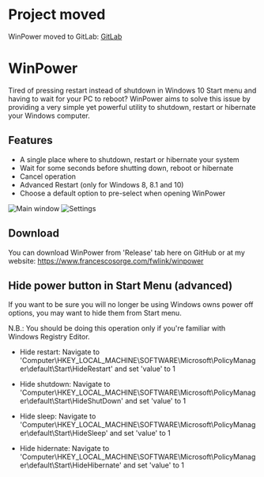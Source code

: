 # Project moved
WinPower moved to GitLab: [GitLab](https://gitlab.com/fsorge/winpower)

# WinPower
Tired of pressing restart instead of shutdown in Windows 10 Start menu and having to wait for your PC to reboot?
WinPower aims to solve this issue by providing a very simple yet powerful utility to shutdown, restart or hibernate your Windows computer.

## Features
 - A single place where to shutdown, restart or hibernate your system
 - Wait for some seconds before shutting down, reboot or hibernate
 - Cancel operation
 - Advanced Restart (only for Windows 8, 8.1 and 10)
 - Choose a default option to pre-select when opening WinPower
 
![Main window](https://static.francescosorge.com/file/francesco-sorge/2020-02/software/winpower/screen-1.png)
![Settings](https://static.francescosorge.com/file/francesco-sorge/2020-02/software/winpower/screen-2.png)

## Download
You can download WinPower from 'Release' tab here on GitHub or at my website: https://www.francescosorge.com/fwlink/winpower

## Hide power button in Start Menu (advanced)
If you want to be sure you will no longer be using Windows owns power off options, you may want to hide them from Start menu.

N.B.: You should be doing this operation only if you're familiar with Windows Registry Editor.

- Hide restart: Navigate to 'Computer\HKEY_LOCAL_MACHINE\SOFTWARE\Microsoft\PolicyManager\default\Start\HideRestart' and set 'value' to 1

- Hide shutdown: Navigate to 'Computer\HKEY_LOCAL_MACHINE\SOFTWARE\Microsoft\PolicyManager\default\Start\HideShutDown' and set 'value' to 1

- Hide sleep: Navigate to 'Computer\HKEY_LOCAL_MACHINE\SOFTWARE\Microsoft\PolicyManager\default\Start\HideSleep' and set 'value' to 1

- Hide hidernate: Navigate to 'Computer\HKEY_LOCAL_MACHINE\SOFTWARE\Microsoft\PolicyManager\default\Start\HideHibernate' and set 'value' to 1
